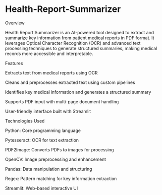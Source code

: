 # Health-Report-Summarizer
Overview

Health Report Summarizer is an AI-powered tool designed to extract and summarize key information from patient medical reports in PDF format. It leverages Optical Character Recognition (OCR) and advanced text processing techniques to generate structured summaries, making medical records more accessible and interpretable.

Features

Extracts text from medical reports using OCR

Cleans and preprocesses extracted text using custom pipelines

Identifies key medical information and generates a structured summary

Supports PDF input with multi-page document handling

User-friendly interface built with Streamlit

Technologies Used

Python: Core programming language

Pytesseract: OCR for text extraction

PDF2Image: Converts PDFs to images for processing

OpenCV: Image preprocessing and enhancement

Pandas: Data manipulation and structuring

Regex: Pattern matching for key information extraction

Streamlit: Web-based interactive UI
